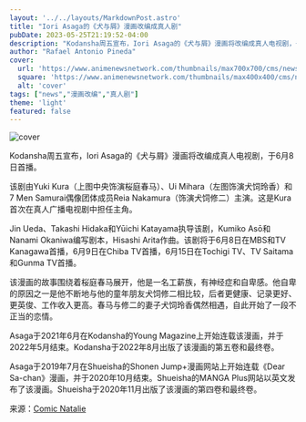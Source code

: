 ```yaml
---
layout: '../../layouts/MarkdownPost.astro'
title: "Iori Asaga的《犬与屑》漫画改编成真人剧"
pubDate: 2023-05-25T21:19:52-04:00
description: "Kodansha周五宣布，Iori Asaga的《犬与屑》漫画将改编成真人电视剧，于6月8日首播。"
author: "Rafael Antonio Pineda"
cover:
  url: 'https://www.animenewsnetwork.com/thumbnails/max700x700/cms/news.6/198451/inutokuzu.jpg'
  square: 'https://www.animenewsnetwork.com/thumbnails/max400x400/cms/news.6/198451/vol1.jpg'
  alt: 'cover'
tags: ["news","漫画改编","真人剧"]
theme: 'light'
featured: false
---
```


![cover](https://www.animenewsnetwork.com/thumbnails/max700x700/cms/news.6/198451/inutokuzu.jpg)

Kodansha周五宣布，Iori Asaga的《犬与屑》漫画将改编成真人电视剧，于6月8日首播。

该剧由Yuki Kura（上图中央饰演桜庭春马）、Ui Mihara（左图饰演犬饲玲香）和7 Men Samurai偶像团体成员Reia Nakamura（饰演犬饲修二）主演。这是Kura首次在真人广播电视剧中担任主角。

Jin Ueda、Takashi Hidaka和Yūichi Katayama执导该剧，Kumiko Asō和Nanami Okaniwa编写剧本，Hisashi Arita作曲。该剧将于6月8日在MBS和TV Kanagawa首播，6月9日在Chiba TV首播，6月15日在Tochigi TV、TV Saitama和Gunma TV首播。

该漫画的故事围绕着桜庭春马展开，他是一名工薪族，有神经症和自卑感。他自卑的原因之一是他不断地与他的童年朋友犬饲修二相比较，后者更健康、记录更好、更英俊、工作收入更高。春马与修二的妻子犬饲玲香偶然相遇，自此开始了一段不正当的恋情。

Asaga于2021年6月在Kodansha的Young Magazine上开始连载该漫画，并于2022年5月结束。Kodansha于2022年8月出版了该漫画的第五卷和最终卷。

Asaga于2019年7月在Shueisha的Shonen Jump+漫画网站上开始连载《Dear Sa-chan》漫画，并于2020年10月结束。Shueisha的MANGA Plus网站以英文发布了该漫画。Shueisha于2020年11月出版了该漫画的第四卷和最终卷。

来源：[Comic Natalie](https://natalie.mu/comic/news/525990)